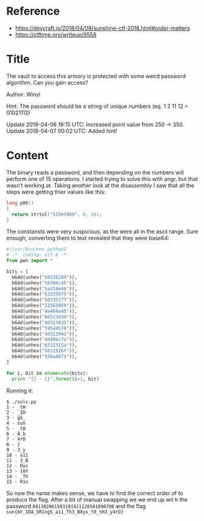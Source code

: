 # Reference

[//]: <> (文章所涉及到的技术点、WriteUp的链接)

* https://devcraft.io/2018/04/08/sunshine-ctf-2018.html#order-matters
* https://ctftime.org/writeup/9558

# Title

[//]: <> (题目)

The vault to access this armory is protected with some weird password algorithm. Can you gain access?

Author: Winyl

Hint: The password should be a string of unique numbers (eq. 1 2 11 12 = 01021112)

Update 2018-04-06 19:15 UTC: Increased point value from 250 -> 350. Update 2018-04-07 00:02 UTC: Added hint!

# Content

[//]: <> (WriteUp内容)

The binary reads a password, and then depending on the numbers will perform one of 15 operations. I started trying to solve this with angr, but that wasn’t working at. Taking another look at the disassembly I saw that all the steps were getting thier values like this:

```C
long p06()
{
  return strtol("51563969", 0, 16);
}
```

The constansts were very suspicious, as the were all in the ascii range. Sure enough, converting them to text revealed that they were base64:

```Python
#!/usr/bin/env python2
# -*- coding: utf-8 -*-
from pwn import *

bits = [
  b64d(unhex("58335249")),
  b64d(unhex("58306c45")),
  b64d(unhex("5a314e66")),
  b64d(unhex("63335675")),
  b64d(unhex("58335177")),
  b64d(unhex("51563969")),
  b64d(unhex("4e484a45")),
  b64d(unhex("66513d3d")),
  b64d(unhex("4d313935")),
  b64d(unhex("59544578")),
  b64d(unhex("4d313943")),
  b64d(unhex("4d486c7a")),
  b64d(unhex("6532315a")),
  b64d(unhex("5831526f")),
  b64d(unhex("556a4675")),
]

for i, bit in enumerate(bits):
  print "{} - {}".format(i+1, bit)
```

Running it:
```
$ ./solv.py
1 - _tH
2 - _ID
3 - gS_
4 - sun
5 - _t0
6 - A_b
7 - 4rD
8 - }
9 - 3_y
10 - a11
11 - 3_B
12 - 0ys
13 - {mY
14 - _Th
15 - R1n
```

So now the name makes sense, we have to find the correct order of to produce the flag. After a bit of manual swapping we we end up wit h the password ```041302061503101411120501090708``` and the flag ```sun{mY_IDA_bR1ngS_a11_Th3_B0ys_t0_tH3_y4rD}```
